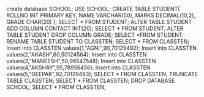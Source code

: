 create database SCHOOL;
USE SCHOOL;
CREATE TABLE STUDENT(
ROLLNO INT PRIMARY KEY,
NAME VARCHAR(50),
MARKS DECIMAL(10,2),
GRADE CHAR(20)
);
SELECT * FROM STUDENT;
ALTER TABLE STUDENT ADD COLUMN CONTACT INT(20);
SELECT * FROM STUDENT;
ALTER TABLE STUDENT
DROP COLUMN GRADE;
SELECT *FROM STUDENT;
RENAME TABLE STUDENT TO CLASSTEN;
SELECT * FROM CLASSTEN;
Insert into CLASSTEN values(1,"AGNI",90,70129492);
Insert into CLASSTEN values(2,"AKASH",60,50124564);
Insert into CLASSTEN values(3,"MANEESH",50,96547548);
Insert into CLASSTEN values(4,"AKSHAY",95,78956456);
Insert into CLASSTEN values(5,"DEEPAK",92,70129493);
SELECT * FROM CLASSTEN;
TRUNCATE TABLE CLASSTEN;
SELECT * FROM CLASSTEN;
DROP DATABASE SCHOOL;
SELECT * FROM CLASSTEN;
